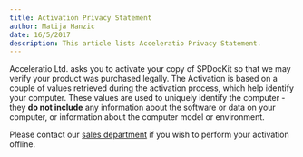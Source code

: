 ```yaml
---  
title: Activation Privacy Statement
author: Matija Hanzic  
date: 16/5/2017  
description: This article lists Acceleratio Privacy Statement.
--- 
```

Acceleratio Ltd. asks you to activate your copy of SPDocKit so that we may verify your product was purchased legally. The Activation is based on a couple of values retrieved during the activation process, which help identify your computer. These values are used to uniquely identify the computer - they __do not include__ any information about the software or data on your computer, or information about the computer model or environment.

Please contact our [sales department](https://www.spdockit.com/support/contact-us/) if you wish to perform your activation offline.
